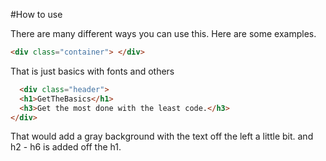 #How to use

There are many different ways you can use this. Here are some examples.

```html
<div class="container"> </div>
```
That is just basics with fonts and others

```html
  <div class="header">
  <h1>GetTheBasics</h1>
  <h3>Get the most done with the least code.</h3>
</div>
```
That would add a gray background with the text off the left a little bit. and h2 - h6 is added off the h1.
